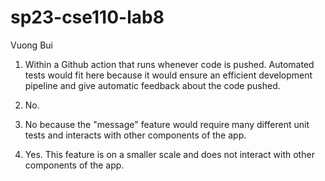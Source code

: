 # sp23-cse110-lab8

Vuong Bui

1) Within a Github action that runs whenever code is pushed. Automated tests would fit here because it would ensure an efficient development pipeline and give automatic feedback about the code pushed.

2) No.

3) No because the "message" feature would require many different unit tests and interacts with other components of the app.

4) Yes. This feature is on a smaller scale and does not interact with other components of the app.

